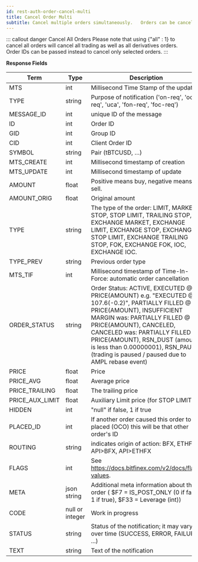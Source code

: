 ```yaml
---
id: rest-auth-order-cancel-multi
title: Cancel Order Multi
subtitle: Cancel multiple orders simultaneously.   Orders can be canceled based on the Order ID, the combination of Client Order ID and Client Order Date, or the Group Order ID. Alternatively, the body param 'all' can be used with a value of 1 to cancel all orders.
---
```


::: callout danger Cancel All Orders
Please note that using {"all" : 1} to cancel all orders will cancel all trading as well as all derivatives orders. Order IDs can be passed instead to cancel only selected orders.
:::


**Response Fields**

Term | Type | Description
-- | -- | --
MTS  |  int  |  Millisecond Time Stamp of the update
TYPE  |  string  |  Purpose of notification ('on-req', 'oc-req', 'uca', 'fon-req', 'foc-req')
MESSAGE_ID  |  int  |  unique ID of the message
ID  |  int  |  Order ID
GID | int |  Group ID
CID | int |  Client Order ID
SYMBOL  |  string  |  Pair (tBTCUSD, …)
MTS_CREATE | int | Millisecond timestamp of creation
MTS_UPDATE | int | Millisecond timestamp of update
AMOUNT  |  float  |  Positive means buy, negative means sell.
AMOUNT_ORIG  |  float  |  Original amount
TYPE  |  string  |  The type of the order: LIMIT, MARKET, STOP, STOP LIMIT, TRAILING STOP, EXCHANGE MARKET, EXCHANGE LIMIT, EXCHANGE STOP, EXCHANGE STOP LIMIT, EXCHANGE TRAILING STOP, FOK, EXCHANGE FOK, IOC, EXCHANGE IOC.
TYPE_PREV  |  string  |  Previous order type
MTS_TIF  |  int  |  Millisecond timestamp of Time-In-Force: automatic order cancellation
ORDER_STATUS  |  string  |  Order Status: ACTIVE, EXECUTED @ PRICE(AMOUNT) e.g. "EXECUTED @ 107.6(-0.2)", PARTIALLY FILLED @ PRICE(AMOUNT), INSUFFICIENT MARGIN was: PARTIALLY FILLED @ PRICE(AMOUNT), CANCELED, CANCELED was: PARTIALLY FILLED @ PRICE(AMOUNT), RSN_DUST (amount is less than 0.00000001), RSN_PAUSE (trading is paused / paused due to AMPL rebase event)
PRICE  |  float  |  Price
PRICE_AVG  |  float  |  Average price
PRICE_TRAILING  |  float  |  The trailing price
PRICE_AUX_LIMIT  |  float  |  Auxiliary Limit price (for STOP LIMIT)
HIDDEN  |  int  |  "null" if false, 1 if true
PLACED_ID  |  int  |  If another order caused this order to be placed (OCO) this will be that other order's ID
ROUTING | string | indicates origin of action: BFX, ETHFX, API>BFX, API>ETHFX
FLAGS | int | See https://docs.bitfinex.com/v2/docs/flag-values.
META | json string | Additional meta information about the order ( $F7 = IS_POST_ONLY (0 if false, 1 if true), $F33 = Leverage (int))
CODE  |  null or integer  | Work in progress
STATUS  |  string  |  Status of the notification; it may vary over time (SUCCESS, ERROR, FAILURE, ...)
TEXT  |  string  |  Text of the notification
